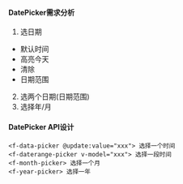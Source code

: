 #### DatePicker需求分析
1. 选日期
  - 默认时间
  - 高亮今天
  - 清除
  - 日期范围
2. 选两个日期(日期范围)
3. 选择年/月

#### DatePicker API设计
```
<f-data-picker @update:value="xxx"> 选择一个时间
<f-daterange-picker v-model="xxx"> 选择一段时间
<f-month-picker> 选择一个月
<f-year-picker> 选择一年
```